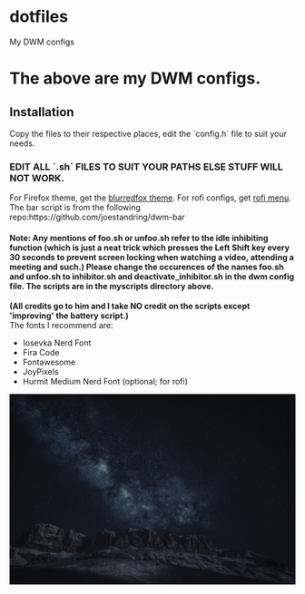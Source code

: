 # dotfiles
My DWM configs
<h1> The above are my DWM configs.</h1>
<h2>Installation</h2>
Copy the files to their respective places, edit the `config.h` file to suit your needs.
<h3>EDIT ALL `.sh` FILES TO SUIT YOUR PATHS ELSE STUFF WILL NOT WORK.</h3>
For Firefox theme, get the <a href="https://github.com/manilarome/blurredfox">blurredfox theme</a>.
For rofi configs, get <a href="https://gitlab.com/vahnrr/rofi-menus#requirements">rofi menu</a>.
The bar script is from the following repo:https://github.com/joestandring/dwm-bar <br>
<h4>Note: Any mentions of foo.sh or unfoo.sh refer to the idle inhibiting function (which is just a neat trick which presses the Left Shift key every 30 seconds to prevent screen locking when watching a video, attending a meeting and such.) Please change the occurences of the names foo.sh and unfoo.sh to inhibitor.sh and deactivate_inhibitor.sh in the dwm config file. The scripts are in the myscripts directory above.</h4>
<b>(All credits go to him and I take NO credit on the scripts except 'improving' the battery script.)</b><br>
The fonts I recommend are:
<ul>
<li>Iosevka Nerd Font</li>
<li>Fira Code</li>
<li>Fontawesome</li>
<li>JoyPixels</li>
<li>Hurmit Medium Nerd Font (optional; for rofi)</li>
</ul>
<img src='/nordnight.jpg'>
